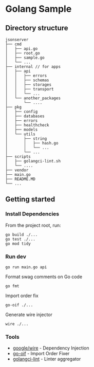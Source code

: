# Golang Sample

## Directory structure

```
jsonserver
├── cmd
│   ├── api.go
│   ├── root.go
│   ├── sample.go
│   └── ...
├── internal // for apps
│   ├── api
│   │   ├── errors
│   │   ├── schemas
│   │   ├── storages
│   │   ├── transport
│   │   └── ...
│   └── another_packages
│       └── ....
├── pkg
│   ├── config
│   ├── databases
│   ├── errors
│   ├── healthcheck
│   ├── models
│   └── utils
│       ├── string
│       │   ├── hash.go
│       │   └── ...
│       └── ...
├── scripts
│   ├── golangci-lint.sh
│   └── ....
├── vendor
├── main.go
├── README.MD
└── ...
```

## Getting started

### Install Dependencies

From the project root, run:

```shell
go build ./...
go test ./...
go mod tidy
```


### Run dev

```shell
go run main.go api
```

Format swag comments on Go code
```shell
go fmt
```

Import order fix
```shell
go-oif ./...
```

Generate wire injector
```shell
wire ./...
```

### Tools
- [google/wire](https://github.com/google/wire) - Dependency Injection
- [go-oif](https://github.com/heyvito/go-oif) - Import Order Fixer
- [golangci-lint](https://github.com/golangci/golangci-lint) - Linter aggregator
